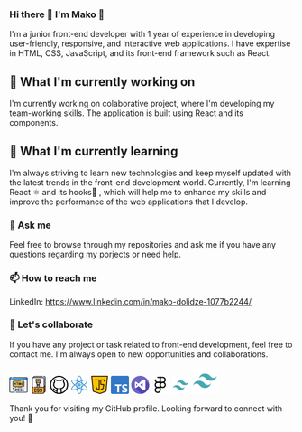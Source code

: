 

### Hi there 👋  I'm Mako 👋

I'm a junior front-end developer with 1 year of experience in developing user-friendly, responsive, and interactive web applications. I have expertise in HTML, CSS, JavaScript,  and its front-end framework such as React.

## 🔭 What I'm currently working on

I'm currently working on colaborative project, where I'm developing my team-working skills. The application is built using React and its components.

## 🌱 What I'm currently learning

I'm always striving to learn new technologies and keep myself updated with the latest trends in the front-end development world. Currently, I'm learning React ⚛️ and its hooks🎣 , which will help me to enhance my skills and improve the performance of the web applications that I develop.

### 💬 Ask me

Feel free to browse through my repositories and ask me if you have any questions regarding my porjects or need help.


### 📫 How to reach me

LinkedIn: https://www.linkedin.com/in/mako-dolidze-1077b2244/


### 🤝 Let's collaborate
If you have any project or task related to front-end development, feel free to contact me. I'm always open to new opportunities and collaborations.



![html](/logos/html.png)   ![css](/logos/css-file.png)   ![github](/logos/github.png)   ![react](/logos/atom.png)  ![js](/logos/java-script.png)   ![ts](logos/typescript.png)   ![vs](logos/visual-studio.png)  ![figma](/logos/figma.png) ![tailwind](/logos/tailwind.png) ![tailwindbig](/logos/tailwind48.png)

Thank you for visiting my GitHub profile. Looking forward to connect with you! 🌟







